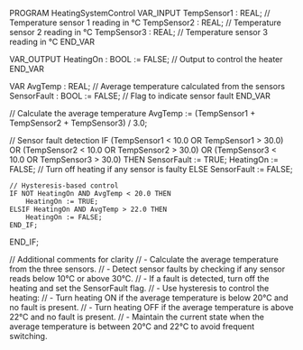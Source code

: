 PROGRAM HeatingSystemControl
VAR_INPUT
    TempSensor1 : REAL; // Temperature sensor 1 reading in °C
    TempSensor2 : REAL; // Temperature sensor 2 reading in °C
    TempSensor3 : REAL; // Temperature sensor 3 reading in °C
END_VAR

VAR_OUTPUT
    HeatingOn : BOOL := FALSE; // Output to control the heater
END_VAR

VAR
    AvgTemp : REAL; // Average temperature calculated from the sensors
    SensorFault : BOOL := FALSE; // Flag to indicate sensor fault
END_VAR

// Calculate the average temperature
AvgTemp := (TempSensor1 + TempSensor2 + TempSensor3) / 3.0;

// Sensor fault detection
IF (TempSensor1 < 10.0 OR TempSensor1 > 30.0) OR 
   (TempSensor2 < 10.0 OR TempSensor2 > 30.0) OR 
   (TempSensor3 < 10.0 OR TempSensor3 > 30.0) THEN
    SensorFault := TRUE;
    HeatingOn := FALSE; // Turn off heating if any sensor is faulty
ELSE
    SensorFault := FALSE;

    // Hysteresis-based control
    IF NOT HeatingOn AND AvgTemp < 20.0 THEN
        HeatingOn := TRUE;
    ELSIF HeatingOn AND AvgTemp > 22.0 THEN
        HeatingOn := FALSE;
    END_IF;
END_IF;

// Additional comments for clarity
// - Calculate the average temperature from the three sensors.
// - Detect sensor faults by checking if any sensor reads below 10°C or above 30°C.
// - If a fault is detected, turn off the heating and set the SensorFault flag.
// - Use hysteresis to control the heating:
//   - Turn heating ON if the average temperature is below 20°C and no fault is present.
//   - Turn heating OFF if the average temperature is above 22°C and no fault is present.
//   - Maintain the current state when the average temperature is between 20°C and 22°C to avoid frequent switching.



